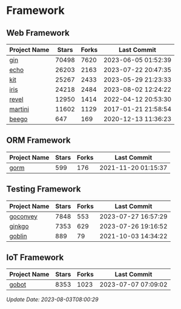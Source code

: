 # Framework

## Web Framework
| Project Name | Stars | Forks | Last Commit |
| ------------ | ----- | ----- | ----------- |
| [gin](https://github.com/gin-gonic/gin) | 70498 | 7620 | 2023-06-05 01:52:39 |
| [echo](https://github.com/labstack/echo) | 26203 | 2163 | 2023-07-22 20:47:35 |
| [kit](https://github.com/go-kit/kit) | 25267 | 2433 | 2023-05-29 21:23:33 |
| [iris](https://github.com/kataras/iris) | 24218 | 2484 | 2023-08-02 12:24:22 |
| [revel](https://github.com/revel/revel) | 12950 | 1414 | 2022-04-12 20:53:30 |
| [martini](https://github.com/go-martini/martini) | 11602 | 1129 | 2017-01-21 21:58:54 |
| [beego](https://github.com/astaxie/beego) | 647 | 169 | 2020-12-13 11:36:23 |

## ORM Framework
| Project Name | Stars | Forks | Last Commit |
| ------------ | ----- | ----- | ----------- |
| [gorm](https://github.com/jinzhu/gorm) | 599 | 176 | 2021-11-20 01:15:37 |

## Testing Framework
| Project Name | Stars | Forks | Last Commit |
| ------------ | ----- | ----- | ----------- |
| [goconvey](https://github.com/smartystreets/goconvey) | 7848 | 553 | 2023-07-27 16:57:29 |
| [ginkgo](https://github.com/onsi/ginkgo) | 7353 | 629 | 2023-07-26 19:16:52 |
| [goblin](https://github.com/franela/goblin) | 889 | 79 | 2021-10-03 14:34:22 |

## IoT Framework
| Project Name | Stars | Forks | Last Commit |
| ------------ | ----- | ----- | ----------- |
| [gobot](https://github.com/hybridgroup/gobot) | 8353 | 1023 | 2023-07-07 07:09:02 |

*Update Date: 2023-08-03T08:00:29*
